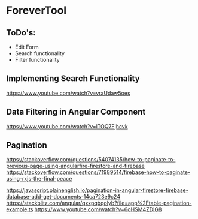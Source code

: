 # ForeverTool

## ToDo's:
  - Edit Form
  - Search functionality
  - Filter functionality

## Implementing Search Functionality
  https://www.youtube.com/watch?v=vraUdaw5oes

## Data Filtering in Angular Component
  https://www.youtube.com/watch?v=lTOQ7Fjhcvk

## Pagination
  https://stackoverflow.com/questions/54074135/how-to-paginate-to-previous-page-using-angularfire-firestore-and-firebase
  https://stackoverflow.com/questions/71989514/firebase-how-to-paginate-using-rxjs-the-final-peace

  https://javascript.plainenglish.io/pagination-in-angular-firestore-firebase-database-add-get-documents-14ca723e9c24
  https://stackblitz.com/angular/qxxpqbqolyb?file=app%2Ftable-pagination-example.ts
  https://www.youtube.com/watch?v=6oHSM4ZDIG8